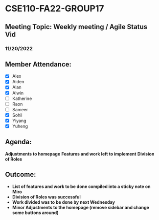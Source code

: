 # CSE110-FA22-GROUP17
## Meeting Topic: Weekly meeting / Agile Status Vid
### 11/20/2022 

## Member Attendance:
- [x] Alex
- [x] Aiden
- [x] Alan
- [x] Alwin
- [ ] Katherine
- [ ] Raon
- [ ] Sameer
- [x] Sohil
- [x] Yiyang
- [x] Yuheng

## Agenda:
  **Adjustments to homepage**
  **Features and work left to implement**
  **Division of Roles**
  
  
## Outcome:
 - **List of features and work to be done compiled into a sticky note on Miro**
 - **Division of Roles was successful**
 - **Work divided was to be done by next Wednesday**
 - **Minor Adjustments to the homepage (remove sidebar and change some buttons around)**
